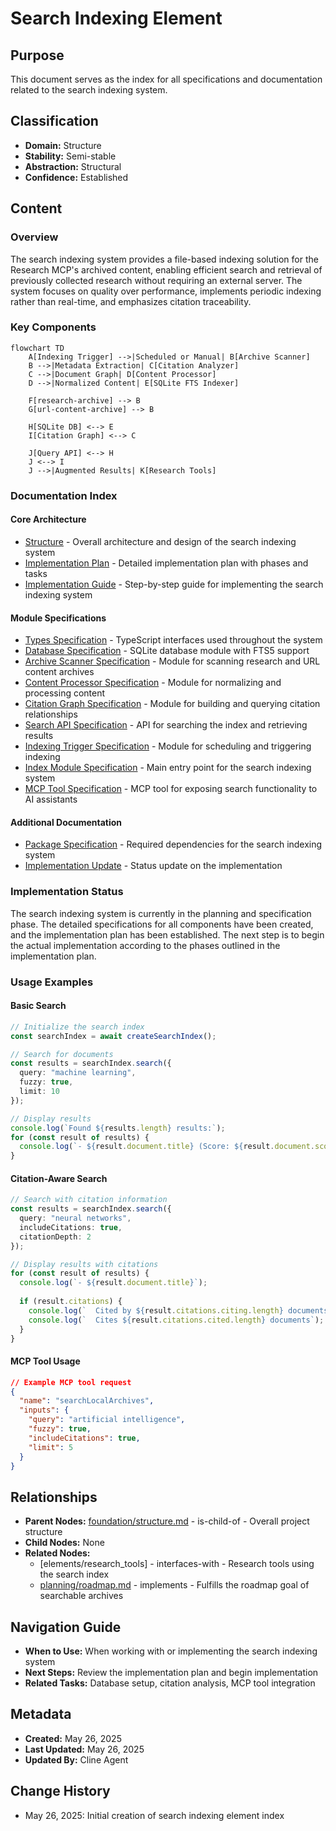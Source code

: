 # Search Indexing Element

## Purpose
This document serves as the index for all specifications and documentation related to the search indexing system.

## Classification
- **Domain:** Structure
- **Stability:** Semi-stable
- **Abstraction:** Structural
- **Confidence:** Established

## Content

### Overview

The search indexing system provides a file-based indexing solution for the Research MCP's archived content, enabling efficient search and retrieval of previously collected research without requiring an external server. The system focuses on quality over performance, implements periodic indexing rather than real-time, and emphasizes citation traceability.

### Key Components

```mermaid
flowchart TD
    A[Indexing Trigger] -->|Scheduled or Manual| B[Archive Scanner]
    B -->|Metadata Extraction| C[Citation Analyzer]
    C -->|Document Graph| D[Content Processor]
    D -->|Normalized Content| E[SQLite FTS Indexer]
    
    F[research-archive] --> B
    G[url-content-archive] --> B
    
    H[SQLite DB] <--> E
    I[Citation Graph] <--> C
    
    J[Query API] <--> H
    J <--> I
    J -->|Augmented Results| K[Research Tools]
```

### Documentation Index

#### Core Architecture

- [Structure](structure.md) - Overall architecture and design of the search indexing system
- [Implementation Plan](../../planning/search_indexing_implementation_plan.md) - Detailed implementation plan with phases and tasks
- [Implementation Guide](implementation_guide.md) - Step-by-step guide for implementing the search indexing system

#### Module Specifications

- [Types Specification](types_specification.md) - TypeScript interfaces used throughout the system
- [Database Specification](database_specification.md) - SQLite database module with FTS5 support
- [Archive Scanner Specification](archive_scanner_specification.md) - Module for scanning research and URL content archives
- [Content Processor Specification](content_processor_specification.md) - Module for normalizing and processing content
- [Citation Graph Specification](citation_graph_specification.md) - Module for building and querying citation relationships
- [Search API Specification](search_api_specification.md) - API for searching the index and retrieving results
- [Indexing Trigger Specification](indexing_trigger_specification.md) - Module for scheduling and triggering indexing
- [Index Module Specification](index_module_specification.md) - Main entry point for the search indexing system
- [MCP Tool Specification](mcp_tool_specification.md) - MCP tool for exposing search functionality to AI assistants

#### Additional Documentation

- [Package Specification](package_specification.md) - Required dependencies for the search indexing system
- [Implementation Update](../../meta/updates/infrastructure/search_indexing_implementation.md) - Status update on the implementation

### Implementation Status

The search indexing system is currently in the planning and specification phase. The detailed specifications for all components have been created, and the implementation plan has been established. The next step is to begin the actual implementation according to the phases outlined in the implementation plan.

### Usage Examples

#### Basic Search

```typescript
// Initialize the search index
const searchIndex = await createSearchIndex();

// Search for documents
const results = searchIndex.search({
  query: "machine learning",
  fuzzy: true,
  limit: 10
});

// Display results
console.log(`Found ${results.length} results:`);
for (const result of results) {
  console.log(`- ${result.document.title} (Score: ${result.document.score})`);
}
```

#### Citation-Aware Search

```typescript
// Search with citation information
const results = searchIndex.search({
  query: "neural networks",
  includeCitations: true,
  citationDepth: 2
});

// Display results with citations
for (const result of results) {
  console.log(`- ${result.document.title}`);
  
  if (result.citations) {
    console.log(`  Cited by ${result.citations.citing.length} documents`);
    console.log(`  Cites ${result.citations.cited.length} documents`);
  }
}
```

#### MCP Tool Usage

```json
// Example MCP tool request
{
  "name": "searchLocalArchives",
  "inputs": {
    "query": "artificial intelligence",
    "fuzzy": true,
    "includeCitations": true,
    "limit": 5
  }
}
```

## Relationships
- **Parent Nodes:** [foundation/structure.md](../../foundation/structure.md) - is-child-of - Overall project structure
- **Child Nodes:** None
- **Related Nodes:** 
  - [elements/research_tools] - interfaces-with - Research tools using the search index
  - [planning/roadmap.md](../../planning/roadmap.md) - implements - Fulfills the roadmap goal of searchable archives

## Navigation Guide
- **When to Use:** When working with or implementing the search indexing system
- **Next Steps:** Review the implementation plan and begin implementation
- **Related Tasks:** Database setup, citation analysis, MCP tool integration

## Metadata
- **Created:** May 26, 2025
- **Last Updated:** May 26, 2025
- **Updated By:** Cline Agent

## Change History
- May 26, 2025: Initial creation of search indexing element index